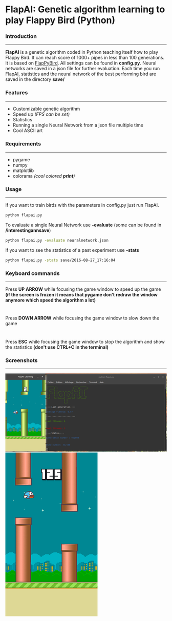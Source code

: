 # FlapAI: Genetic algorithm learning to play Flappy Bird (Python)
### Introduction
---
**FlapAI** is a genetic algorithm coded in Python teaching itself  how to play Flappy Bird. It can reach score of 1000+ pipes in less than 100 generations. It is based on [FlapPyBird](https://github.com/sourabhv/FlapPyBird). All settings can be found in **config.py**. Neural networks are saved in a json file for further evaluation. Each time you run FlapAI, statistics and the neural network of the best performing bird are saved in the directory **save/**
### Features
---
- Customizable genetic algorithm
- Speed up *(FPS can be set)*
- Statistics
- Running a single Neural Network from a json file multiple time
- Cool ASCII art

### Requirements
---
- pygame
- numpy
- matplotlib
- colorama *(cool colored **print**)*


### Usage
---
If you want to train birds with the parameters in config.py just run FlapAI.
```sh
python flapai.py
```
To evaluate a single Neural Network use **-evaluate** (some can be found in **/interestingannsave**)
```sh
python flapai.py -evaluate neuralnetwork.json
```
If you want to see the statistics of a past experiment use **-stats**
```sh
python flapai.py -stats save/2016-08-27_17:16:04
```
### Keyboard commands
---
Press **UP ARROW** while focusing the game window to speed up the game **(if the screen is frozen it means that pygame don't redraw the window anymore which speed the algorithm a lot)**
#
Press **DOWN ARROW** while focusing the game window to slow down the game
#
Press **ESC** while focusing the game window to stop the algorithm and show the statistics **(don't use CTRL+C in the terminal)**

### Screenshots
---
![FlapAI](screenshots/1.png)
![Ninja!](screenshots/output.gif)
